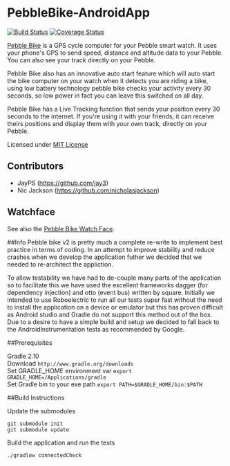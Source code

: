 PebbleBike-AndroidApp
=====================

[![Build Status](https://api.travis-ci.org/team-mount-ventoux/PebbleVentoo-AndroidApp.svg?branch=master)](https://travis-ci.org/team-mount-ventoux/PebbleVentoo-AndroidApp)
[![Coverage Status](https://coveralls.io/repos/team-mount-ventoux/PebbleVentoo-AndroidApp/badge.png?branch=master)](https://coveralls.io/r/team-mount-ventoux/PebbleVentoo-AndroidApp?branch=v2)

[Pebble Bike](http://www.pebblebike.com) is a GPS cycle computer for your Pebble smart watch. It uses your phone's GPS to send speed, distance and altitude data to your Pebble. You can also see your track directly on your Pebble.

Pebble Bike also has an innovative auto start feature which will auto start the bike computer on your watch when it detects you are riding a bike, using low battery technology pebble bike checks your activity every 30 seconds, so low power in fact you can leave this switched on all day.

Pebble Bike has a Live Tracking function that sends your position every 30 seconds to the internet. If you're using it with your friends, it can receive theirs positions and display them with your own track, directly on your Pebble.

Licensed under [MIT License](http://opensource.org/licenses/MIT)

## Contributors
* JayPS (https://github.com/jay3)  
* Nic Jackson (https://github.com/nicholasjackson)

## Watchface
See also the [Pebble Bike Watch Face](https://github.com/pebble-bike/PebbleBike-PebbleWatchFace).

##Info
Pebble bike v2 is pretty much a complete re-write to implement best practice in terms of coding.  In an attempt to improve stability and reduce crashes when we develop the application futher we decided that we needed to re-architect the appliction.  

To allow testability we have had to de-couple many parts of the application so to facilitate this we have used the excellent frameworks dagger (for dependency injection) and otto (event bus) written by square.  Initially we intended to use Roboelectric to run all our tests super fast without the need to install the application on a device or emulator but this has proven difficult as Android studio and Gradle do not support this method out of the box.  Due to a desire to have a simple build and setup we decided to fall back to the AndroidInstrumentation tests as recommended by Google.

##Prerequisites  

Gradle 2.10  
Download ``http://www.gradle.org/downloads``  
Set GRADLE_HOME environment var ``export GRADLE_HOME=/Applications/gradle``  
Set Gradle bin to your exe path ``export PATH=$GRADLE_HOME/bin:$PATH``


##Build Instructions  

Update the submodules 
```
git submodule init
git submodule update
```
Build the application and run the tests  
```
./gradlew connectedCheck
```
